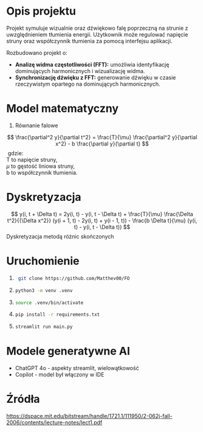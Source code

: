 # Opis projektu
Projekt symuluje wizualnie oraz dźwiękowo falę poprzeczną na strunie z uwzględnieniem tłumienia energii. Użytkownik może regulować napięcie struny oraz współczynnik tłumienia za pomocą interfejsu aplikacji.

Rozbudowano projekt o:
- **Analizę widma częstotliwości (FFT):** umożliwia identyfikację dominujących harmonicznych i wizualizację widma.
- **Synchronizację dźwięku z FFT:** generowanie dźwięku w czasie rzeczywistym opartego na dominujących harmonicznych.

# Model matematyczny 
1. Równanie falowe

$$
\frac{\partial^2 y}{\partial t^2} = \frac{T}{\mu} \frac{\partial^2 y}{\partial x^2} - b \frac{\partial y}{\partial t}
$$
​
gdzie:  
T to napięcie struny,  
$\mu$ to gęstość liniowa struny,  
b to współczynnik tłumienia.

# Dyskretyzacja

$$
y(i, t + \Delta t) = 2y(i, t) - y(i, t - \Delta t) + \frac{T}{\mu} \frac{\Delta t^2}{{\Delta x^2}} (y(i + 1, t) - 2y(i, t) + y(i - 1, t)) - \frac{b \Delta t}{\mu} (y(i, t) - y(i, t - \Delta t))
$$
Dyskretyzacja metodą różnic skończonych

# Uruchomienie
1. ```sh
    git clone https://github.com/Matthev00/FO
    ```
2. 
    ```sh
    python3 -m venv .venv
    ```
3. 
    ``` sh
    source .venv/bin/activate
    ```
3. 
    ``` sh
    pip install -r requirements.txt
    ```
4. 
    ```sh 
    streamlit run main.py
    ```

# Modele generatywne AI
- ChatGPT 4o - aspekty streamlit, wielowątkowość
- Copilot - model był włączony w IDE 

# Źródła
https://dspace.mit.edu/bitstream/handle/1721.1/111950/2-062j-fall-2006/contents/lecture-notes/lect1.pdf
